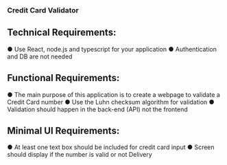 ### Credit Card Validator

## Technical Requirements:
● Use React, node.js and typescript for your application
● Authentication and DB are not needed

## Functional Requirements:
● The main purpose of this application is to create a webpage to validate a Credit Card
number
● Use the Luhn checksum algorithm for validation
● Validation should happen in the back-end (API) not the frontend

## Minimal UI Requirements:
● At least one text box should be included for credit card input
● Screen should display if the number is valid or not
Delivery
